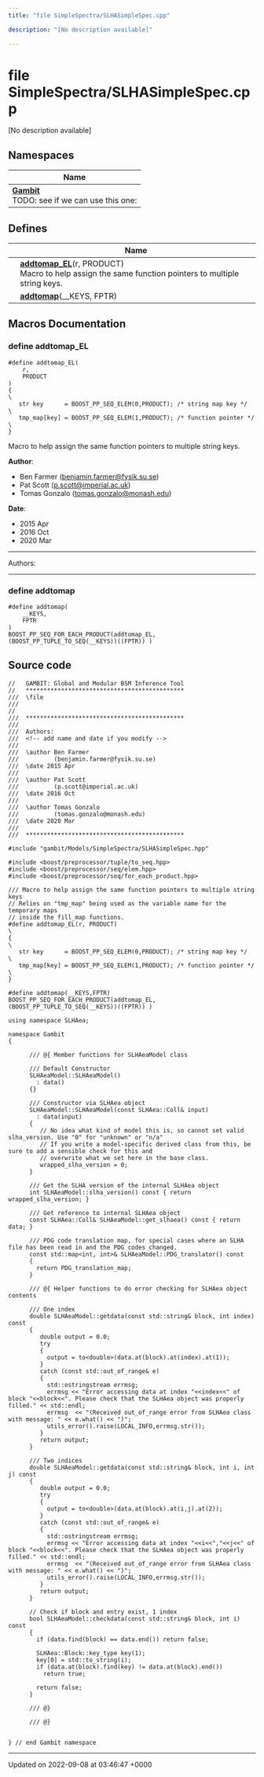 ```yaml
---
title: "file SimpleSpectra/SLHASimpleSpec.cpp"

description: "[No description available]"

---
```


# file SimpleSpectra/SLHASimpleSpec.cpp

[No description available]

## Namespaces

| Name           |
| -------------- |
| **[Gambit](/documentation/code/namespaces/namespacegambit/)** <br>TODO: see if we can use this one:  |

## Defines

|                | Name           |
| -------------- | -------------- |
|  | **[addtomap_EL](/documentation/code/files/slhasimplespec_8cpp/#define-addtomap-el)**(r, PRODUCT) <br>Macro to help assign the same function pointers to multiple string keys.  |
|  | **[addtomap](/documentation/code/files/slhasimplespec_8cpp/#define-addtomap)**(__KEYS, FPTR)  |




## Macros Documentation

### define addtomap_EL

```
#define addtomap_EL(
    r,
    PRODUCT
)
{                                                                       \
   str key      = BOOST_PP_SEQ_ELEM(0,PRODUCT); /* string map key */    \
   tmp_map[key] = BOOST_PP_SEQ_ELEM(1,PRODUCT); /* function pointer */  \
}
```

Macro to help assign the same function pointers to multiple string keys. 

**Author**: 

  * Ben Farmer ([benjamin.farmer@fysik.su.se](mailto:benjamin.farmer@fysik.su.se)) 
  * Pat Scott ([p.scott@imperial.ac.uk](mailto:p.scott@imperial.ac.uk)) 
  * Tomas Gonzalo ([tomas.gonzalo@monash.edu](mailto:tomas.gonzalo@monash.edu)) 


**Date**: 

  * 2015 Apr
  * 2016 Oct
  * 2020 Mar




------------------

Authors:



------------------


### define addtomap

```
#define addtomap(
    __KEYS,
    FPTR
)
BOOST_PP_SEQ_FOR_EACH_PRODUCT(addtomap_EL, (BOOST_PP_TUPLE_TO_SEQ(__KEYS))((FPTR)) )
```


## Source code

```
//   GAMBIT: Global and Modular BSM Inference Tool
//   *********************************************
///  \file
///
//
///  *********************************************
///
///  Authors:
///  <!-- add name and date if you modify -->
///
///  \author Ben Farmer
///          (benjamin.farmer@fysik.su.se)
///  \date 2015 Apr
///
///  \author Pat Scott
///          (p.scott@imperial.ac.uk)
///  \date 2016 Oct
///
///  \author Tomas Gonzalo
///          (tomas.gonzalo@monash.edu)
///  \date 2020 Mar
///
///  *********************************************

#include "gambit/Models/SimpleSpectra/SLHASimpleSpec.hpp"

#include <boost/preprocessor/tuple/to_seq.hpp>
#include <boost/preprocessor/seq/elem.hpp>
#include <boost/preprocessor/seq/for_each_product.hpp>

/// Macro to help assign the same function pointers to multiple string keys
// Relies on "tmp_map" being used as the variable name for the temporary maps
// inside the fill_map functions.
#define addtomap_EL(r, PRODUCT)                                         \
{                                                                       \
   str key      = BOOST_PP_SEQ_ELEM(0,PRODUCT); /* string map key */    \
   tmp_map[key] = BOOST_PP_SEQ_ELEM(1,PRODUCT); /* function pointer */  \
}

#define addtomap(__KEYS,FPTR) BOOST_PP_SEQ_FOR_EACH_PRODUCT(addtomap_EL, (BOOST_PP_TUPLE_TO_SEQ(__KEYS))((FPTR)) )

using namespace SLHAea;

namespace Gambit
{

      /// @{ Member functions for SLHAeaModel class

      /// Default Constructor
      SLHAeaModel::SLHAeaModel()
        : data()
      {}

      /// Constructor via SLHAea object
      SLHAeaModel::SLHAeaModel(const SLHAea::Coll& input)
        : data(input)
      {
         // No idea what kind of model this is, so cannot set valid slha_version. Use "0" for "unknown" or "n/a"
         // If you write a model-specific derived class from this, be sure to add a sensible check for this and
         // overwrite what we set here in the base class.
         wrapped_slha_version = 0;
      }

      /// Get the SLHA version of the internal SLHAea object
      int SLHAeaModel::slha_version() const { return wrapped_slha_version; }

      /// Get reference to internal SLHAea object
      const SLHAea::Coll& SLHAeaModel::get_slhaea() const { return data; }

      /// PDG code translation map, for special cases where an SLHA file has been read in and the PDG codes changed.
      const std::map<int, int>& SLHAeaModel::PDG_translator() const
      {
        return PDG_translation_map;
      }

      /// @{ Helper functions to do error checking for SLHAea object contents

      /// One index
      double SLHAeaModel::getdata(const std::string& block, int index) const
      {
         double output = 0.0;
         try
         {
           output = to<double>(data.at(block).at(index).at(1));
         }
         catch (const std::out_of_range& e)
         {
           std::ostringstream errmsg;
           errmsg << "Error accessing data at index "<<index<<" of block "<<block<<". Please check that the SLHAea object was properly filled." << std::endl;
           errmsg  << "(Received out_of_range error from SLHAea class with message: " << e.what() << ")";
           utils_error().raise(LOCAL_INFO,errmsg.str());
         }
         return output;
      }

      /// Two indices
      double SLHAeaModel::getdata(const std::string& block, int i, int j) const
      {
         double output = 0.0;
         try
         {
           output = to<double>(data.at(block).at(i,j).at(2));
         }
         catch (const std::out_of_range& e)
         {
           std::ostringstream errmsg;
           errmsg << "Error accessing data at index "<<i<<","<<j<<" of block "<<block<<". Please check that the SLHAea object was properly filled." << std::endl;
           errmsg  << "(Received out_of_range error from SLHAea class with message: " << e.what() << ")";
           utils_error().raise(LOCAL_INFO,errmsg.str());
         }
         return output;
      }

      // Check if block and entry exist, 1 index
      bool SLHAeaModel::checkdata(const std::string& block, int i) const
      {
        if (data.find(block) == data.end()) return false;

        SLHAea::Block::key_type key(1);
        key[0] = std::to_string(i);
        if (data.at(block).find(key) != data.at(block).end())
          return true;

        return false;
      }

      /// @}

      /// @}


} // end Gambit namespace
```


-------------------------------

Updated on 2022-09-08 at 03:46:47 +0000
